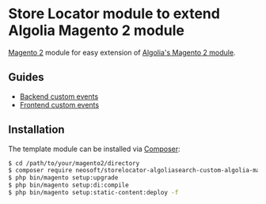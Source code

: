 # Store Locator module to extend Algolia Magento 2 module

[Magento 2](https://magento.com/) module for easy extension of [Algolia's Magento 2 module](https://github.com/algolia/algoliasearch-magento-2).

## Guides

* [Backend custom events](https://community.algolia.com/magento/doc/m2/backend/)
* [Frontend custom events](https://community.algolia.com/magento/doc/m2/frontend-events/)

## Installation

The template module can be installed via [Composer](https://getcomposer.org/):

```sh
$ cd /path/to/your/magento2/directory
$ composer require neosoft/storelocator-algoliasearch-custom-algolia-magento-2
$ php bin/magento setup:upgrade
$ php bin/magento setup:di:compile
$ php bin/magento setup:static-content:deploy -f
```
